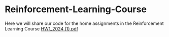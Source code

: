 # Reinforcement-Learning-Course
Here we will share our code for the home assignments in the Reinforcement Learning Course
[HW1_2024 (1).pdf](https://github.com/user-attachments/files/15848466/HW1_2024.1.pdf)
